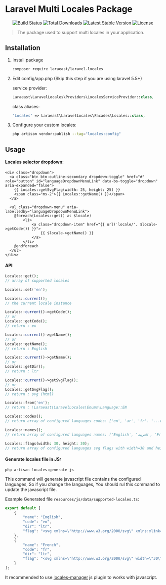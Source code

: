 # Laravel Multi Locales Package
<p align="center">
<a href="https://github.com/laraeast/laravel-locales/actions/workflows/tests.yml"><img src="https://github.com/laraeast/laravel-locales/actions/workflows/tests.yml/badge.svg?branch=master" alt="Build Status"></a>
<a href="https://packagist.org/packages/laraeast/laravel-locales"><img src="https://poser.pugx.org/laraeast/laravel-locales/d/total.svg" alt="Total Downloads"></a>
<a href="https://packagist.org/packages/laraeast/laravel-locales"><img src="https://poser.pugx.org/laraeast/laravel-locales/v/stable.svg" alt="Latest Stable Version"></a>
<a href="https://packagist.org/packages/laraeast/laravel-locales"><img src="https://poser.pugx.org/laraeast/laravel-locales/license.svg" alt="License"></a>
</p>

> The package used to support multi locales in your application.
## Installation
 
1. Install package
 
    ```bash
    composer require laraeast/laravel-locales
    ```

2. Edit config/app.php (Skip this step if you are using laravel 5.5+)
 
    service provider:
 
    ```php
    Laraeast\LaravelLocales\Providers\LocalesServiceProvider::class,
    ```
 
    class aliases:
 
    ```php
    'Locales' => Laraeast\LaravelLocales\Facades\Locales::class,
    ```
 
 3. Configure your custom locales:
  
    ```bash
    php artisan vendor:publish --tag="locales:config"
    ```
    
## Usage

#### Locales selector dropdown:
```blade
<div class="dropdown">
  <a class="btn btn-outline-secondary dropdown-toggle" href="#" role="button" id="languageDropdownMenuLink" data-bs-toggle="dropdown" aria-expanded="false">
    {{ Locales::getSvgFlag(width: 25, height: 25) }}
    <span class="ms-2">{{ Locales::getName() }}</span>
  </a>

  <ul class="dropdown-menu" aria-labelledby="languageDropdownMenuLink">
    @foreach(Locales::get() as $locale)
        <li>
            <a class="dropdown-item" href="{{ url('locale/'. $locale->getCode()) }}">
                {{ $locale->getName() }}
            </a>
        </li>
    @endforeach
  </ul>
</div>
```
#### API
```php
Locales::get();
// array of supported locales

Locales::set('en');

Locales::current();
// the current locale instance

Locales::current()->getCode();
// or 
Locales::getCode();
// return : en

Locales::current()->getName();
// or 
Locales::getName();
// return : English

Locales::current()->getName();
// or
Locales::getDir();
// return : ltr

Locales::current()->getSvgFlag();
// or
Locales::getSvgFlag();
// return : svg (html)

Locales::from('en');
// return : \Laraeast\LaravelLocales\Enums\Language::EN

Locales::codes();
// return array of configured languages codes: ['en', 'ar', 'fr'. '...etc']

Locales::names();
// return array of configured languages names: ['English', 'العربية', 'Français'. '...etc']

Locales::flags(width: 30, height: 30);
// return array of configured languages svg flags with width=30 and height=30
```
#### Generate locales file in JS:

```shell
php artisan locales:generate-js
```

This command will generate javascript file contains the configured languages, So if you change the languages, You should rul this command to update the javascript file.

Example Generated file `resources/js/data/supported-locales.ts`:
```ts
export default [
    {
        "name": "English",
        "code": "en",
        "dir": "ltr",
        "flag": "<svg xmlns=\"http://www.w3.org/2000/svg\" xmlns:xlink=\"http://www.w3.org/1999/xlink\" width=\"30\" height=\"30\" viewBox=\"0 0 7410 3900\"><path fill=\"#b22234\" d=\"M0 0h7410v3900H0z\"/><path d=\"M0 450h7410m0 600H0m0 600h7410m0 600H0m0 600h7410m0 600H0\" stroke=\"#fff\" stroke-width=\"300\"/><path fill=\"#3c3b6e\" d=\"M0 0h2964v2100H0z\"/><g fill=\"#fff\"><g id=\"d\"><g id=\"c\"><g id=\"e\"><g id=\"b\"><path id=\"a\" d=\"m247 90 70.534 217.082-184.66-134.164h228.253L176.466 307.082z\"/><use xlink:href=\"#a\" y=\"420\"/><use xlink:href=\"#a\" y=\"840\"/><use xlink:href=\"#a\" y=\"1260\"/></g><use xlink:href=\"#a\" y=\"1680\"/></g><use xlink:href=\"#b\" x=\"247\" y=\"210\"/></g><use xlink:href=\"#c\" x=\"494\"/></g><use xlink:href=\"#d\" x=\"988\"/><use xlink:href=\"#c\" x=\"1976\"/><use xlink:href=\"#e\" x=\"2470\"/></g></svg>"
    },
    {
        "name": "French",
        "code": "fr",
        "dir": "ltr",
        "flag": "<svg xmlns=\"http://www.w3.org/2000/svg\" width=\"30\" height=\"30\" viewBox=\"0 0 900 600\"><path fill=\"#ED2939\" d=\"M0 0h900v600H0z\"/><path fill=\"#fff\" d=\"M0 0h600v600H0z\"/><path fill=\"#002395\" d=\"M0 0h300v600H0z\"/></svg>"
    }
];
```

It recommended to use [locales-manager](https://www.npmjs.com/package/locales-manager) js plugin to works with javascript.